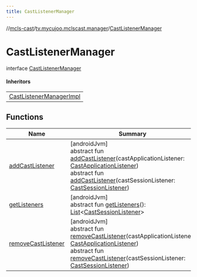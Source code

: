 ```yaml
---
title: CastListenerManager
---
```

//[mcls-cast](../../../index.html)/[tv.mycujoo.mclscast.manager](../index.html)/[CastListenerManager](index.html)



# CastListenerManager

interface [CastListenerManager](index.html)

#### Inheritors


| |
|---|
| [CastListenerManagerImpl](../-cast-listener-manager-impl/index.html) |


## Functions


| Name | Summary |
|---|---|
| [addCastListener](add-cast-listener.html) | [androidJvm]<br>abstract fun [addCastListener](add-cast-listener.html)(castApplicationListener: [CastApplicationListener](../-cast-application-listener/index.html))<br>abstract fun [addCastListener](add-cast-listener.html)(castSessionListener: [CastSessionListener](../-cast-session-listener/index.html)) |
| [getListeners](get-listeners.html) | [androidJvm]<br>abstract fun [getListeners](get-listeners.html)(): [List](https://kotlinlang.org/api/latest/jvm/stdlib/kotlin.collections/-list/index.html)&lt;[CastSessionListener](../-cast-session-listener/index.html)&gt; |
| [removeCastListener](remove-cast-listener.html) | [androidJvm]<br>abstract fun [removeCastListener](remove-cast-listener.html)(castApplicationListener: [CastApplicationListener](../-cast-application-listener/index.html))<br>abstract fun [removeCastListener](remove-cast-listener.html)(castSessionListener: [CastSessionListener](../-cast-session-listener/index.html)) |

